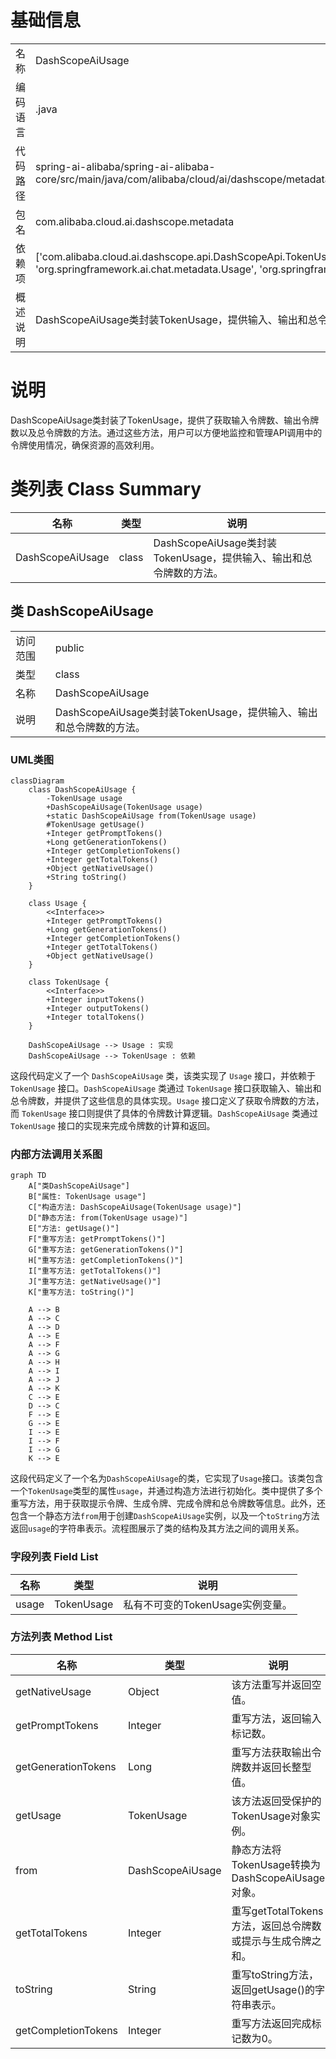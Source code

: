 # 基础信息

|      |      |
|------|------|
| 名称 | DashScopeAiUsage |
| 编码语言 | .java |
| 代码路径 | spring-ai-alibaba/spring-ai-alibaba-core/src/main/java/com/alibaba/cloud/ai/dashscope/metadata/DashScopeAiUsage.java |
| 包名 | com.alibaba.cloud.ai.dashscope.metadata |
| 依赖项 | ['com.alibaba.cloud.ai.dashscope.api.DashScopeApi.TokenUsage', 'org.springframework.ai.chat.metadata.Usage', 'org.springframework.util.Assert'] |
| 概述说明 | DashScopeAiUsage类封装TokenUsage，提供输入、输出和总令牌数的方法。 |

# 说明

DashScopeAiUsage类封装了TokenUsage，提供了获取输入令牌数、输出令牌数以及总令牌数的方法。通过这些方法，用户可以方便地监控和管理API调用中的令牌使用情况，确保资源的高效利用。

# 类列表 Class Summary

| 名称   | 类型  | 说明 |
|-------|------|-------------|
| DashScopeAiUsage | class | DashScopeAiUsage类封装TokenUsage，提供输入、输出和总令牌数的方法。 |



## 类 DashScopeAiUsage

|      |      |
|------|------|
| 访问范围 | public |
| 类型 | class |
| 名称 | DashScopeAiUsage |
| 说明 | DashScopeAiUsage类封装TokenUsage，提供输入、输出和总令牌数的方法。 |


### UML类图

```mermaid
classDiagram
    class DashScopeAiUsage {
        -TokenUsage usage
        +DashScopeAiUsage(TokenUsage usage)
        +static DashScopeAiUsage from(TokenUsage usage)
        #TokenUsage getUsage()
        +Integer getPromptTokens()
        +Long getGenerationTokens()
        +Integer getCompletionTokens()
        +Integer getTotalTokens()
        +Object getNativeUsage()
        +String toString()
    }

    class Usage {
        <<Interface>>
        +Integer getPromptTokens()
        +Long getGenerationTokens()
        +Integer getCompletionTokens()
        +Integer getTotalTokens()
        +Object getNativeUsage()
    }

    class TokenUsage {
        <<Interface>>
        +Integer inputTokens()
        +Integer outputTokens()
        +Integer totalTokens()
    }

    DashScopeAiUsage --> Usage : 实现
    DashScopeAiUsage --> TokenUsage : 依赖
```

这段代码定义了一个 `DashScopeAiUsage` 类，该类实现了 `Usage` 接口，并依赖于 `TokenUsage` 接口。`DashScopeAiUsage` 类通过 `TokenUsage` 接口获取输入、输出和总令牌数，并提供了这些信息的具体实现。`Usage` 接口定义了获取令牌数的方法，而 `TokenUsage` 接口则提供了具体的令牌数计算逻辑。`DashScopeAiUsage` 类通过 `TokenUsage` 接口的实现来完成令牌数的计算和返回。


### 内部方法调用关系图

```mermaid
graph TD
    A["类DashScopeAiUsage"]
    B["属性: TokenUsage usage"]
    C["构造方法: DashScopeAiUsage(TokenUsage usage)"]
    D["静态方法: from(TokenUsage usage)"]
    E["方法: getUsage()"]
    F["重写方法: getPromptTokens()"]
    G["重写方法: getGenerationTokens()"]
    H["重写方法: getCompletionTokens()"]
    I["重写方法: getTotalTokens()"]
    J["重写方法: getNativeUsage()"]
    K["重写方法: toString()"]

    A --> B
    A --> C
    A --> D
    A --> E
    A --> F
    A --> G
    A --> H
    A --> I
    A --> J
    A --> K
    C --> E
    D --> C
    F --> E
    G --> E
    I --> E
    I --> F
    I --> G
    K --> E
```

这段代码定义了一个名为`DashScopeAiUsage`的类，它实现了`Usage`接口。该类包含一个`TokenUsage`类型的属性`usage`，并通过构造方法进行初始化。类中提供了多个重写方法，用于获取提示令牌、生成令牌、完成令牌和总令牌数等信息。此外，还包含一个静态方法`from`用于创建`DashScopeAiUsage`实例，以及一个`toString`方法返回`usage`的字符串表示。流程图展示了类的结构及其方法之间的调用关系。

### 字段列表 Field List

| 名称  | 类型  | 说明 |
|-------|-------|------|
| usage | TokenUsage | 私有不可变的TokenUsage实例变量。 |

### 方法列表 Method List

| 名称  | 类型  | 说明 |
|-------|-------|------|
| getNativeUsage | Object | 该方法重写并返回空值。 |
| getPromptTokens | Integer | 重写方法，返回输入标记数。 |
| getGenerationTokens | Long | 重写方法获取输出令牌数并返回长整型值。 |
| getUsage | TokenUsage | 该方法返回受保护的TokenUsage对象实例。 |
| from | DashScopeAiUsage | 静态方法将TokenUsage转换为DashScopeAiUsage对象。 |
| getTotalTokens | Integer | 重写getTotalTokens方法，返回总令牌数或提示与生成令牌之和。 |
| toString | String | 重写toString方法，返回getUsage()的字符串表示。 |
| getCompletionTokens | Integer | 重写方法返回完成标记数为0。 |




